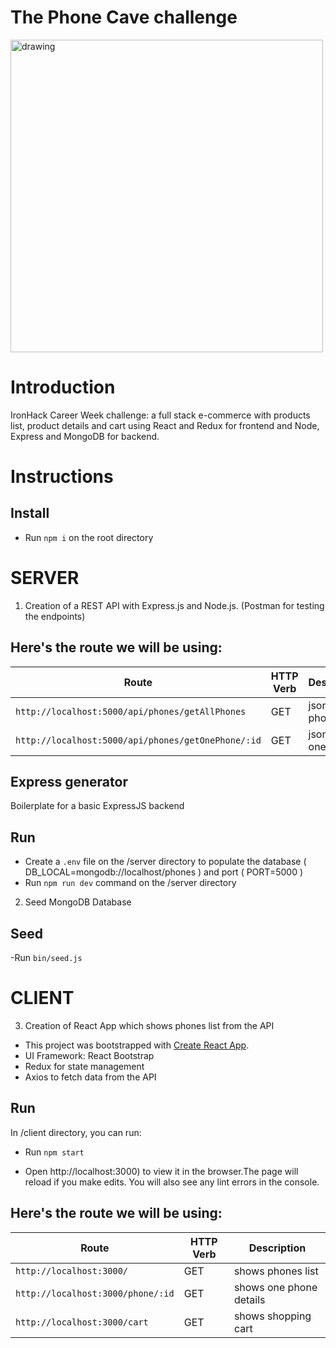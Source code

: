 # The Phone Cave challenge

<img src="https://futurechallenges.org/wp-content/uploads/2013/12/Container_Shop_in_Joe_Slovo_Park.jpg" alt="drawing" width="500"/>

# Introduction

IronHack Career Week challenge: a full stack e-commerce with products list, product details and cart using React and Redux for frontend and Node, Express and MongoDB for backend. 


# Instructions


## Install

- Run `npm i` on the root directory


# SERVER

1. Creation of a REST API with Express.js and Node.js. (Postman for testing the endpoints)

## Here's the route we will be using:

|   Route   | HTTP Verb |   Description   |
|-----------|-----------|-----------------|
| `http://localhost:5000/api/phones/getAllPhones` |    GET   | json with phones list |
| `http://localhost:5000/api/phones/getOnePhone/:id` |    GET   | json with one phone |

## Express generator

Boilerplate for a basic ExpressJS backend

## Run

- Create a `.env` file on the /server directory to populate the database ( DB_LOCAL=mongodb://localhost/phones ) and port ( PORT=5000 )
- Run `npm run dev` command on the /server directory

2. Seed MongoDB Database

## Seed

-Run `bin/seed.js`


# CLIENT

3. Creation of React App which shows phones list from the API

- This project was bootstrapped with [Create React App](https://github.com/facebook/create-react-app).
- UI Framework: React Bootstrap
- Redux for state management
- Axios to fetch data from the API

## Run

  In /client directory, you can run:

- Run `npm start`

- Open http://localhost:3000) to view it in the browser.The page will reload if you make edits.
  You will also see any lint errors in the console.

## Here's the route we will be using:

|   Route   | HTTP Verb |   Description   |
|-----------|-----------|-----------------|
| `http://localhost:3000/` |    GET   |  shows phones list |
| `http://localhost:3000/phone/:id` |    GET   | shows one phone details |
| `http://localhost:3000/cart` |    GET   | shows shopping cart |
